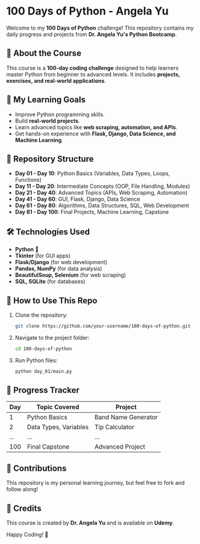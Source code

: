 # 100 Days of Python - Angela Yu

Welcome to my **100 Days of Python** challenge! This repository contains my daily progress and projects from **Dr. Angela Yu's Python Bootcamp**.

## 📌 About the Course
This course is a **100-day coding challenge** designed to help learners master Python from beginner to advanced levels. It includes **projects, exercises, and real-world applications**.

## 🚀 My Learning Goals
- Improve Python programming skills.
- Build **real-world projects**.
- Learn advanced topics like **web scraping, automation, and APIs**.
- Get hands-on experience with **Flask, Django, Data Science, and Machine Learning**.

## 📁 Repository Structure
- **Day 01 - Day 10**: Python Basics (Variables, Data Types, Loops, Functions)
- **Day 11 - Day 20**: Intermediate Concepts (OOP, File Handling, Modules)
- **Day 21 - Day 40**: Advanced Topics (APIs, Web Scraping, Automation)
- **Day 41 - Day 60**: GUI, Flask, Django, Data Science
- **Day 61 - Day 80**: Algorithms, Data Structures, SQL, Web Development
- **Day 81 - Day 100**: Final Projects, Machine Learning, Capstone

## 🛠 Technologies Used
- **Python** 🐍
- **Tkinter** (for GUI apps)
- **Flask/Django** (for web development)
- **Pandas, NumPy** (for data analysis)
- **BeautifulSoup, Selenium** (for web scraping)
- **SQL, SQLite** (for databases)

## 📖 How to Use This Repo
1. Clone the repository:
   ```bash
   git clone https://github.com/your-username/100-days-of-python.git
   ```
2. Navigate to the project folder:
   ```bash
   cd 100-days-of-python
   ```
3. Run Python files:
   ```bash
   python day_01/main.py
   ```

## 🎯 Progress Tracker
| Day  | Topic Covered | Project |
|------|--------------|---------|
| 1    | Python Basics | Band Name Generator |
| 2    | Data Types, Variables | Tip Calculator |
| ...  | ... | ... |
| 100  | Final Capstone | Advanced Project |

## 🤝 Contributions
This repository is my personal learning journey, but feel free to fork and follow along!

## 📌 Credits
This course is created by **Dr. Angela Yu** and is available on **Udemy**.

Happy Coding! 🚀

